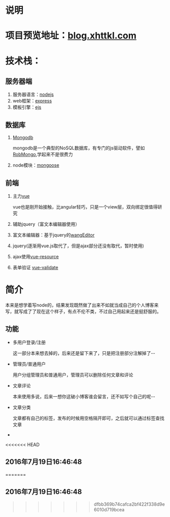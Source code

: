 # 说明

# 项目预览地址：[blog.xhttkl.com](http://blog.xhttkl.com)

# 技术栈：

## 服务器端
1. 服务器语言：[nodejs](https://nodejs.org/en/)
2. web框架：[express](https://expressjs.com/)
3. 模板引擎：[ejs](http://www.embeddedjs.com/)

## 数据库
1. [Mongodb](https://www.mongodb.com/)

    mongodb是一个典型的NoSQL数据库，有专门的js驱动软件，譬如[RobMongo](https://robomongo.org/),学起来不是很费力
2. node模块：[mongoose](http://mongoosejs.com/)

## 前端

1. 主力[vue](http://cn.vuejs.org/)

    vue也是刚开始接触，比angular轻巧，只是一个view层，双向绑定很值得研究
2. 辅助jquery（富文本编辑器使用） 
3. 富文本编辑器：基于jquery的[wangEditor](http://wangeditor.github.io/)
4. jquery(逐渐用vue.js取代了，但是ajax部分还没有取代，暂时使用)
5. ajax使用[vue-resource](https://github.com/vuejs/vue-resource)
6. 表单验证 [vue-validate](https://github.com/vuejs/vue-validator)

# 简介
  本来是想学着写node的，结果发现既然做了出来不如就当成自己的个人博客来写，就写成了了现在这个样子，有点不伦不类，不过自己用起来还是挺舒服的。

## 功能

* 多用户登录/注册

  这一部分本来想去掉的，后来还是留下来了，只是把注册部分注解掉了--

* 管理员/普通用户

  用户分组管理员和普通用户，管理员可以删除任何文章和评论

* 文章评论

  本来使用多说，后来一想你这破小博客谁会留言，还不如写个自己的呢--

* 文章分类

  文章都有自己的标签，发布的时候用空格隔开即可，之后就可以通过标签查找文章

*   

<<<<<<< HEAD
## 2016年7月19日16:46:48
=======
## 2016年7月19日16:46:48
>>>>>>> dfbb369b74cafca2bf422f338d9e6010d719bcea
